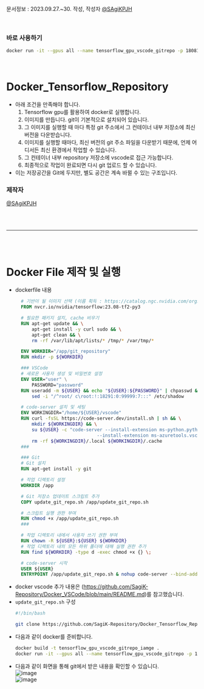 문서정보 : 2023.09.27.~30. 작성, 작성자 [@SAgiKPJH](https://github.com/SAgiKPJH)

<br>

### 바로 사용하기
```bash
docker run -it --gpus all --name tensorflow_gpu_vscode_gitrepo -p 18081:8080 -d tensorflow_gpu_vscode_gitrepo_iamge:latest 
```

<br>

# Docker_Tensorflow_Repository

  

- 아래 조건을 만족해야 합니다.
  1. Tensorflow gpu를 활용하여 docker로 실행합니다.
  2. 이미지를 만듭니다. git이 기본적으로 설치되어 있습니다.
  3. 그 이미지를 실행할 때 마다 특정 git 주소에서 그 컨테이너 내부 저장소에 최신 버전을 다운받습니다.
  4. 이미지를 실행할 때마다, 최신 버전의 git 주소 파일을 다운받기 때문에, 언제 어디서든 최신 환경에서 작업할 수 있습니다.
  5. 그 컨테이너 내부 repository 저장소에 vscode로 접근 가능합니다.
  6. 최종적으로 작업이 완료되면 다시 git 업로드 할 수 있습니다.
- 이는 저장공간을 Git에 두지만, 별도 공간은 계속 바뀔 수 있는 구조입니다.

### 제작자
[@SAgiKPJH](https://github.com/SAgiKPJH)

<br><br>

---

<br><br>

# Docker File 제작 및 실행

- dockerfile 내용
  ```dockerfile
    # 기반이 될 이미지 선택 (이름 획득 : https://catalog.ngc.nvidia.com/orgs/nvidia/containers/tensorflow)
    FROM nvcr.io/nvidia/tensorflow:23.08-tf2-py3

    # 필요한 패키지 설치, cache 비우기
    RUN apt-get update && \
        apt-get install -y curl sudo && \
        apt-get clean && \
        rm -rf /var/lib/apt/lists/* /tmp/* /var/tmp/*

    ENV WORKDIR="/app/git_repository"
    RUN mkdir -p ${WORKDIR}

    ### VSCode
    # 새로운 사용자 생성 및 비밀번호 설정
    ENV USER="user" \
        PASSWORD="password"
    RUN useradd -m ${USER} && echo "${USER}:${PASSWORD}" | chpasswd && adduser ${USER} sudo && \
        sed -i "/^root/ c\root:!:18291:0:99999:7:::" /etc/shadow

    # code-server 설치 및 세팅
    ENV WORKINGDIR="/home/${USER}/vscode"
    RUN curl -fsSL https://code-server.dev/install.sh | sh && \
        mkdir ${WORKINGDIR} && \
        su ${USER} -c "code-server --install-extension ms-python.python \
                                --install-extension ms-azuretools.vscode-docker" && \
        rm -rf ${WORKINGDIR}/.local ${WORKINGDIR}/.cache
    ###

    ### Git
    # Git 설치
    RUN apt-get install -y git

    # 작업 디렉토리 설정
    WORKDIR /app

    # Git 저장소 업데이트 스크립트 추가
    COPY update_git_repo.sh /app/update_git_repo.sh

    # 스크립트 실행 권한 부여
    RUN chmod +x /app/update_git_repo.sh
    ###

    # 작업 디렉토리 내에서 사용자 쓰기 권한 부여
    RUN chown -R ${USER}:${USER} ${WORKDIR}
    # 작업 디렉토리 내의 모든 하위 폴더에 대해 실행 권한 추가
    RUN find ${WORKDIR} -type d -exec chmod +x {} \;

    # code-server 시작
    USER ${USER}
    ENTRYPOINT /app/update_git_repo.sh & nohup code-server --bind-addr 0.0.0.0:8080 --auth password  ${WORKDIR}
  ```
- docker vscode 추가 내용은 (https://github.com/SagiK-Repository/Docker_VSCode/blob/main/README.md)를 참고했습니다.
- `update_git_repo.sh` 구성
  ```bash
  #!/bin/bash
  
  git clone https://github.com/SagiK-Repository/Docker_Tensorflow_Repository.git /app/git_repository
  ```
- 다음과 같이 docker를 준비합니다.
  ```bash
  docker build -t tensorflow_gpu_vscode_gitrepo_iamge .
  docker run -it --gpus all --name tensorflow_gpu_vscode_gitrepo -p 18081:8080 -d tensorflow_gpu_vscode_gitrepo_iamge:latest 
  ```
- 다음과 같이 화면을 통해 git에서 받은 내용을 확인할 수 있습니다.  
  ![image](https://github.com/SagiK-Repository/Docker_Tensorflow_Repository/assets/66783849/a0fbb261-4283-42d3-86c8-a6a0fae81699)  
  ![image](https://github.com/SagiK-Repository/Docker_Tensorflow_Repository/assets/66783849/593b3df3-cc25-4946-9de0-7a1e649700fe)

